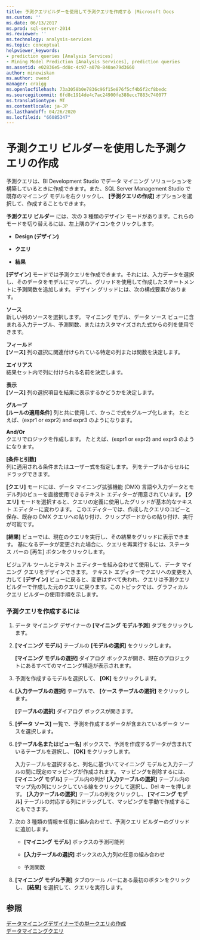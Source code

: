 ```yaml
---
title: 予測クエリビルダーを使用して予測クエリを作成する |Microsoft Docs
ms.custom: ''
ms.date: 06/13/2017
ms.prod: sql-server-2014
ms.reviewer: ''
ms.technology: analysis-services
ms.topic: conceptual
helpviewer_keywords:
- prediction queries [Analysis Services]
- Mining Model Prediction [Analysis Services], prediction queries
ms.assetid: e02836e5-dd8c-4c97-a078-840ae79d3660
author: minewiskan
ms.author: owend
manager: craigg
ms.openlocfilehash: 73a3058b0e7836c96f15e876f5cf4b5f2cf8bedc
ms.sourcegitcommit: 6fd8c1914de4c7ac24900fe388ecc7883c740077
ms.translationtype: MT
ms.contentlocale: ja-JP
ms.lasthandoff: 04/26/2020
ms.locfileid: "66085347"
---
```

# <a name="create-a-prediction-query-using-the-prediction-query-builder"></a>予測クエリ ビルダーを使用した予測クエリの作成
  予測クエリは、BI Development Studio でデータ マイニング ソリューションを構築しているときに作成できます。また、SQL Server Management Studio で既存のマイニング モデルを右クリックし、 **[予測クエリの作成]** オプションを選択して、作成することもできます。  
  
 **予測クエリ ビルダー** には、次の 3 種類のデザイン モードがあります。これらのモードを切り替えるには、左上隅のアイコンをクリックします。  
  
-   **Design (デザイン)**  
  
-   **クエリ**  
  
-   **結果**  
  
 **[デザイン]** モードでは予測クエリを作成できます。それには、入力データを選択し、そのデータをモデルにマップし、グリッドを使用して作成したステートメントに予測関数を追加します。 デザイン グリッドには、次の構成要素があります。  
  
 **ソース**  
 新しい列のソースを選択します。 マイニング モデル、データ ソース ビューに含まれる入力テーブル、予測関数、またはカスタマイズされた式からの列を使用できます。  
  
 **フィールド**  
 **[ソース]** 列の選択に関連付けられている特定の列または関数を決定します。  
  
 **エイリアス**  
 結果セット内で列に付けられる名前を決定します。  
  
 **表示**  
 **[ソース]** 列の選択項目を結果に表示するかどうかを決定します。  
  
 **グループ**  
 **[ルールの適用条件]** 列と共に使用して、かっこで式をグループ化します。 たとえば、(expr1 or expr2) and expr3 のようになります。  
  
 **And/Or**  
 クエリでロジックを作成します。 たとえば、(expr1 or expr2) and expr3 のようになります。  
  
 **[条件と引数]**  
 列に適用される条件またはユーザー式を指定します。 列をテーブルからセルにドラッグできます。  
  
 **[クエリ]** モードには、データ マイニング拡張機能 (DMX) 言語や入力データとモデル列のビューを直接使用できるテキスト エディターが用意されています。 **[クエリ]** モードを選択すると、クエリの定義に使用したグリッドが基本的なテキスト エディターに変わります。 このエディターでは、作成したクエリのコピーと保存、既存の DMX クエリへの貼り付け、クリップボードからの貼り付け、実行が可能です。  
  
 **[結果]** ビューでは、現在のクエリを実行し、その結果をグリッドに表示できます。 基になるデータが変更された場合に、クエリを再実行するには、ステータス バーの [再生] ボタンをクリックします。  
  
 ビジュアル ツールとテキスト エディターを組み合わせて使用して、データ マイニング クエリをデザインできます。 テキスト エディターでクエリへの変更を入力して **[デザイン]** ビューに戻ると、変更はすべて失われ、クエリは予測クエリ ビルダーで作成した元のクエリに戻ります。このトピックでは、グラフィカル クエリ ビルダーの使用手順を示します。  
  
### <a name="to-create-a-prediction-query"></a>予測クエリを作成するには  
  
1.  データ マイニング デザイナーの **[マイニング モデル予測]** タブをクリックします。  
  
2.  **[マイニング モデル]** テーブルの **[モデルの選択]** をクリックします。  
  
     **[マイニング モデルの選択]** ダイアログ ボックスが開き、現在のプロジェクトにあるすべてのマイニング構造が表示されます。  
  
3.  予測を作成するモデルを選択して、 **[OK]** をクリックします。  
  
4.  **[入力テーブルの選択]** テーブルで、 **[ケース テーブルの選択]** をクリックします。  
  
     **[テーブルの選択]** ダイアログ ボックスが開きます。  
  
5.  **[データ ソース]** 一覧で、予測を作成するデータが含まれているデータ ソースを選択します。  
  
6.  **[テーブル名またはビュー名]** ボックスで、予測を作成するデータが含まれているテーブルを選択し、 **[OK]** をクリックします。  
  
     入力テーブルを選択すると、列名に基づいてマイニング モデルと入力テーブルの間に既定のマッピングが作成されます。 マッピングを削除するには、 **[マイニング モデル]** テーブル内の列が **[入力テーブルの選択]** テーブル内のマップ先の列にリンクしている線をクリックして選択し、Del キーを押します。 **[入力テーブルの選択]** テーブルの列をクリックし、 **[マイニング モデル]** テーブルの対応する列にドラッグして、マッピングを手動で作成することもできます。  
  
7.  次の 3 種類の情報を任意に組み合わせて、予測クエリ ビルダーのグリッドに追加します。  
  
    -   **[マイニング モデル]** ボックスの予測可能列  
  
    -   **[入力テーブルの選択]** ボックスの入力列の任意の組み合わせ  
  
    -   予測関数  
  
8.  **[マイニング モデル予測]** タブのツール バーにある最初のボタンをクリックし、 **[結果]** を選択して、クエリを実行します。  
  
## <a name="see-also"></a>参照  
 [データマイニングデザイナーでの単一クエリの作成](create-a-singleton-query-in-the-data-mining-designer.md)   
 [データマイニングクエリ](data-mining-queries.md)  
  
  
